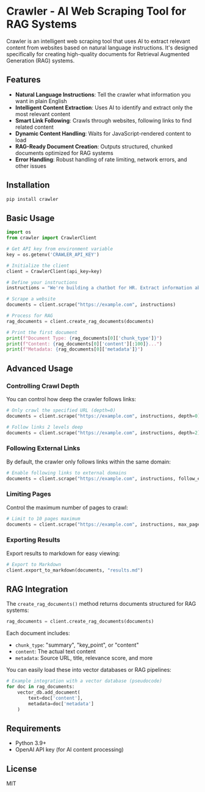 # Crawler - AI Web Scraping Tool for RAG Systems

Crawler is an intelligent web scraping tool that uses AI to extract relevant content from websites based on natural language instructions. It's designed specifically for creating high-quality documents for Retrieval Augmented Generation (RAG) systems.

## Features

- **Natural Language Instructions**: Tell the crawler what information you want in plain English
- **Intelligent Content Extraction**: Uses AI to identify and extract only the most relevant content
- **Smart Link Following**: Crawls through websites, following links to find related content
- **Dynamic Content Handling**: Waits for JavaScript-rendered content to load
- **RAG-Ready Document Creation**: Outputs structured, chunked documents optimized for RAG systems
- **Error Handling**: Robust handling of rate limiting, network errors, and other issues

## Installation

```bash
pip install crawler
```

## Basic Usage

```python
import os
from crawler import CrawlerClient

# Get API key from environment variable
key = os.getenv('CRAWLER_API_KEY')

# Initialize the client
client = CrawlerClient(api_key=key)

# Define your instructions
instructions = "We're building a chatbot for HR. Extract information about employee benefits and company policies."

# Scrape a website
documents = client.scrape("https://example.com", instructions)

# Process for RAG
rag_documents = client.create_rag_documents(documents)

# Print the first document
print(f"Document Type: {rag_documents[0]['chunk_type']}")
print(f"Content: {rag_documents[0]['content'][:100]}...")
print(f"Metadata: {rag_documents[0]['metadata']}")
```

## Advanced Usage

### Controlling Crawl Depth

You can control how deep the crawler follows links:

```python
# Only crawl the specified URL (depth=0)
documents = client.scrape("https://example.com", instructions, depth=0)

# Follow links 2 levels deep
documents = client.scrape("https://example.com", instructions, depth=2)
```

### Following External Links

By default, the crawler only follows links within the same domain:

```python
# Enable following links to external domains
documents = client.scrape("https://example.com", instructions, follow_external_links=True)
```

### Limiting Pages

Control the maximum number of pages to crawl:

```python
# Limit to 10 pages maximum
documents = client.scrape("https://example.com", instructions, max_pages=10)
```

### Exporting Results

Export results to markdown for easy viewing:

```python
# Export to Markdown
client.export_to_markdown(documents, "results.md")
```

## RAG Integration

The `create_rag_documents()` method returns documents structured for RAG systems:

```python
rag_documents = client.create_rag_documents(documents)
```

Each document includes:
- `chunk_type`: "summary", "key_point", or "content"
- `content`: The actual text content
- `metadata`: Source URL, title, relevance score, and more

You can easily load these into vector databases or RAG pipelines:

```python
# Example integration with a vector database (pseudocode)
for doc in rag_documents:
    vector_db.add_document(
        text=doc['content'],
        metadata=doc['metadata']
    )
```

## Requirements

- Python 3.9+
- OpenAI API key (for AI content processing)

## License

MIT